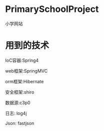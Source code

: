 # PrimarySchoolProject
小学网站

# 用到的技术

IoC容器:Spring4

web框架:SpringMVC

orm框架:Hibernate

安全框架:shiro

数据源:c3p0

日志: log4j

Json: fastjson

